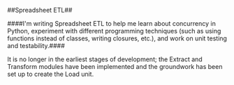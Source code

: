##Spreadsheet ETL##

####I'm writing Spreadsheet ETL to help me learn about concurrency in Python, experiment with different programming techniques (such as using functions instead of classes, writing closures, etc.), and work on unit testing and testability.####

It is no longer in the earliest stages of development; the Extract and Transform modules have been implemented and the groundwork has been set up to create the Load unit.
